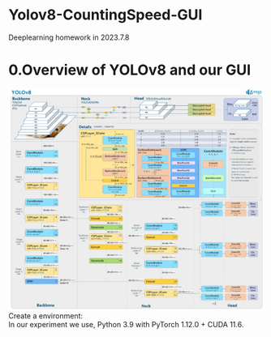 # Yolov8-CountingSpeed-GUI
Deeplearning homework in 2023.7.8
# 0.Overview of YOLOv8 and our GUI
![image](network.jpg)  
Create a environment:  
In our experiment we use, Python 3.9 with PyTorch 1.12.0 + CUDA 11.6.  
```python

```

